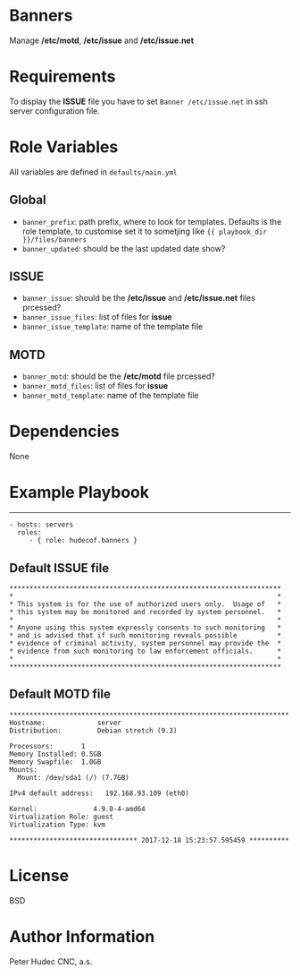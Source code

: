 # Banners

Manage **/etc/motd**, **/etc/issue** and **/etc/issue.net**

# Requirements

To display the **ISSUE** file you have to set `Banner /etc/issue.net` in ssh server configuration file.

# Role Variables

All variables are defined in `defaults/main.yml`

## Global

- `banner_prefix`: path prefix, where to  look for templates. Defaults is the role template, to customise set it to sometjing like `{{ playbook_dir }}/files/banners`
- `banner_updated`: should be the last updated date show?

## ISSUE

- `banner_issue`: should be the **/etc/issue** and **/etc/issue.net** files prcessed?
- `banner_issue_files`: list of files for **issue**
- `banner_issue_template`: name of the template file

## MOTD

- `banner_motd`: should be the **/etc/motd** file prcessed?
- `banner_motd_files`: list of files for **issue**
- `banner_motd_template`: name of the template file


# Dependencies

None

# Example Playbook
----------------

    - hosts: servers
      roles:
         - { role: hudecof.banners }

## Default ISSUE file
```
********************************************************************
*                                                                  *
* This system is for the use of authorized users only.  Usage of   *
* this system may be monitored and recorded by system personnel.   *
*                                                                  *
* Anyone using this system expressly consents to such monitoring   *
* and is advised that if such monitoring reveals possible          *
* evidence of criminal activity, system personnel may provide the  *
* evidence from such monitoring to law enforcement officials.      *
*                                                                  *
********************************************************************

```

## Default MOTD file
```
**********************************************************************
Hostname:             server
Distribution:         Debian stretch (9.3)

Processors:       1
Memory Installed: 0.5GB
Memory Swapfile:  1.0GB
Mounts:
  Mount: /dev/sda1 (/) (7.7GB)

IPv4 default address:	192.168.93.109 (eth0)

Kernel:              4.9.0-4-amd64
Virtualization Role: guest
Virtualization Type: kvm

******************************** 2017-12-18 15:23:57.595459 **********
```

# License

BSD

# Author Information

Peter Hudec
CNC, a.s.
